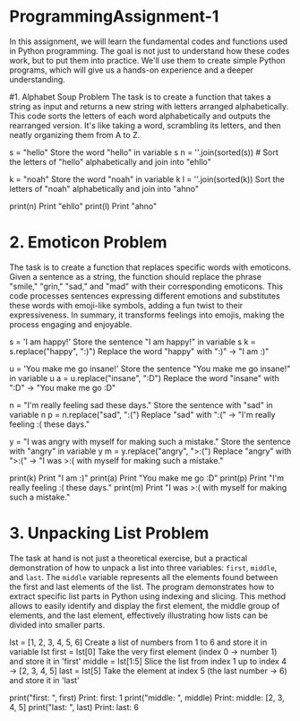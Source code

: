 # ProgrammingAssignment-1
In this assignment, we will learn the fundamental codes and functions used in Python programming. The goal is not just to understand how these codes work, but to put them into practice. We'll use them to create simple Python programs, which will give us a hands-on experience and a deeper understanding. 


#1. Alphabet Soup Problem
The task is to create a function that takes a string as input and returns a new string with letters arranged alphabetically. 
This code sorts the letters of each word alphabetically and outputs the rearranged version. 
It's like taking a word, scrambling its letters, and then neatly organizing them from A to Z.

s = "hello"               Store the word "hello" in variable s
n = ''.join(sorted(s))   # Sort the letters of "hello" alphabetically and join into "ehllo"

k = "noah"                Store the word "noah" in variable k
l = ''.join(sorted(k))    Sort the letters of "noah" alphabetically and join into "ahno"

print(n)                  Print "ehllo"
print(l)                  Print "ahno"


# 2. Emoticon Problem
 The task is to create a function that replaces specific words with emoticons. 
 Given a sentence as a string, the function should replace the phrase "smile," "grin," "sad," and "mad" with their corresponding emoticons. 
 This code processes sentences expressing different emotions and substitutes these words with emoji-like symbols, adding a fun twist 
 to their expressiveness. In summary, it transforms feelings into emojis, making the process engaging and enjoyable.

s = 'I am happy!'                                    Store the sentence "I am happy!" in variable s
k = s.replace("happy", ":)")                         Replace the word "happy" with ":)" → "I am :)"

u = 'You make me go insane!'                         Store the sentence "You make me go insane!" in variable u
a = u.replace("insane", ":D")                        Replace the word "insane" with ":D" → "You make me go :D"

n = "I'm really feeling sad these days."             Store the sentence with "sad" in variable n
p = n.replace("sad", ":(")                           Replace "sad" with ":(" → "I'm really feeling :( these days."

y = "I was angry with myself for making such a mistake."   Store the sentence with "angry" in variable y
m = y.replace("angry", ">:(")                        Replace "angry" with ">:(" → "I was >:( with myself for making such a mistake."

print(k)                                             Print "I am :)"
print(a)                                             Print "You make me go :D"
print(p)                                             Print "I'm really feeling :( these days."
print(m)                                             Print "I was >:( with myself for making such a mistake."


# 3. Unpacking List Problem
 The task at hand is not just a theoretical exercise, but a practical demonstration of how to unpack a list into three variables: 
 `first`, `middle`, and `last`. The `middle` variable represents all the elements found between the first and last elements of the list. 
 The program demonstrates how to extract specific list parts in Python using indexing and slicing. 
 This method allows to easily identify and display the first element, the middle group of elements, and the last element, 
 effectively illustrating how lists can be divided into smaller parts.

Ist = [1, 2, 3, 4, 5, 6]      Create a list of numbers from 1 to 6 and store it in variable Ist
first = Ist[0]                Take the very first element (index 0 → number 1) and store it in 'first'
middle = Ist[1:5]              Slice the list from index 1 up to index 4 → [2, 3, 4, 5]
last = Ist[5]                  Take the element at index 5 (the last number → 6) and store it in 'last'

print("first: ", first)        Print: first:  1
print("middle: ", middle)      Print: middle:  [2, 3, 4, 5]
print("last: ", last)          Print: last:  6
